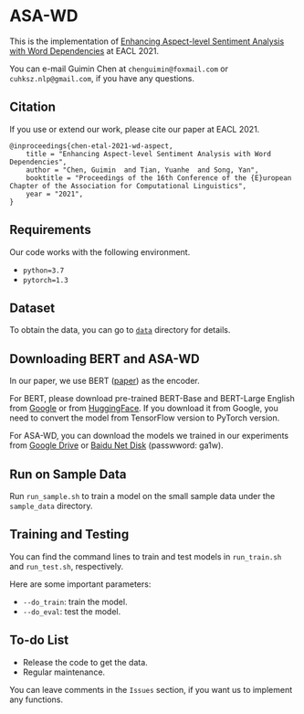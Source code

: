 # ASA-WD

This is the implementation of [Enhancing Aspect-level Sentiment Analysis with Word Dependencies]() at EACL 2021.

You can e-mail Guimin Chen at `chenguimin@foxmail.com` or `cuhksz.nlp@gmail.com`, if you have any questions.

## Citation

If you use or extend our work, please cite our paper at EACL 2021.

```
@inproceedings{chen-etal-2021-wd-aspect,
    title = "Enhancing Aspect-level Sentiment Analysis with Word Dependencies",
    author = "Chen, Guimin  and Tian, Yuanhe  and Song, Yan",
    booktitle = "Proceedings of the 16th Conference of the {E}uropean Chapter of the Association for Computational Linguistics",
    year = "2021",
}
```

## Requirements

Our code works with the following environment.
* `python=3.7`
* `pytorch=1.3`

## Dataset

To obtain the data, you can go to [`data`](./data) directory for details.

## Downloading BERT and ASA-WD

In our paper, we use BERT ([paper](https://www.aclweb.org/anthology/N19-1423/)) as the encoder.

For BERT, please download pre-trained BERT-Base and BERT-Large English from [Google](https://github.com/google-research/bert) or from [HuggingFace](https://s3.amazonaws.com/models.huggingface.co/bert/bert-base-chinese.tar.gz). If you download it from Google, you need to convert the model from TensorFlow version to PyTorch version.

For ASA-WD, you can download the models we trained in our experiments from [Google Drive](https://drive.google.com/drive/folders/1dFOZ1GXsbzQdLRiOP1JHGUAHeuJOugRn?usp=sharing) or [Baidu Net Disk](https://pan.baidu.com/s/1CKW5Z0Rc2LPkAACI864OZw) (passwword: ga1w).

## Run on Sample Data

Run `run_sample.sh` to train a model on the small sample data under the `sample_data` directory.

## Training and Testing

You can find the command lines to train and test models in `run_train.sh` and `run_test.sh`, respectively.

Here are some important parameters:

* `--do_train`: train the model.
* `--do_eval`: test the model.

## To-do List

* Release the code to get the data.
* Regular maintenance.

You can leave comments in the `Issues` section, if you want us to implement any functions.

